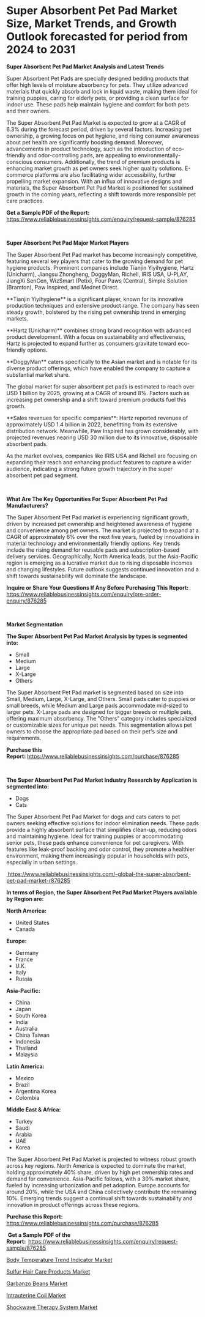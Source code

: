 <p><h1>Super Absorbent Pet Pad Market Size, Market Trends, and Growth Outlook forecasted for period from 2024 to 2031</h1></p><p><strong>Super Absorbent Pet Pad Market Analysis and Latest Trends</strong></p>
<p><p>Super Absorbent Pet Pads are specially designed bedding products that offer high levels of moisture absorbency for pets. They utilize advanced materials that quickly absorb and lock in liquid waste, making them ideal for training puppies, caring for elderly pets, or providing a clean surface for indoor use. These pads help maintain hygiene and comfort for both pets and their owners.</p><p>The Super Absorbent Pet Pad Market is expected to grow at a CAGR of 6.3% during the forecast period, driven by several factors. Increasing pet ownership, a growing focus on pet hygiene, and rising consumer awareness about pet health are significantly boosting demand. Moreover, advancements in product technology, such as the introduction of eco-friendly and odor-controlling pads, are appealing to environmentally-conscious consumers. Additionally, the trend of premium products is enhancing market growth as pet owners seek higher quality solutions. E-commerce platforms are also facilitating wider accessibility, further propelling market expansion. With an influx of innovative designs and materials, the Super Absorbent Pet Pad Market is positioned for sustained growth in the coming years, reflecting a shift towards more responsible pet care practices.</p></p>
<p><strong>Get a Sample PDF of the Report:&nbsp;</strong> <a href="https://www.reliablebusinessinsights.com/enquiry/request-sample/876285">https://www.reliablebusinessinsights.com/enquiry/request-sample/876285</a></p>
<p>&nbsp;</p>
<p><strong>Super Absorbent Pet Pad Major Market Players</strong></p>
<p><p>The Super Absorbent Pet Pad market has become increasingly competitive, featuring several key players that cater to the growing demand for pet hygiene products. Prominent companies include Tianjin Yiyihygiene, Hartz (Unicharm), Jiangsu Zhongheng, DoggyMan, Richell, IRIS USA, U-PLAY, JiangXi SenCen, WizSmart (Petix), Four Paws (Central), Simple Solution (Bramton), Paw Inspired, and Mednet Direct.</p><p>**Tianjin Yiyihygiene** is a significant player, known for its innovative production techniques and extensive product range. The company has seen steady growth, bolstered by the rising pet ownership trend in emerging markets.</p><p>**Hartz (Unicharm)** combines strong brand recognition with advanced product development. With a focus on sustainability and effectiveness, Hartz is projected to expand further as consumers gravitate toward eco-friendly options. </p><p>**DoggyMan** caters specifically to the Asian market and is notable for its diverse product offerings, which have enabled the company to capture a substantial market share. </p><p>The global market for super absorbent pet pads is estimated to reach over USD 1 billion by 2025, growing at a CAGR of around 8%. Factors such as increasing pet ownership and a shift toward premium products fuel this growth. </p><p>**Sales revenues for specific companies**: Hartz reported revenues of approximately USD 1.4 billion in 2022, benefitting from its extensive distribution network. Meanwhile, Paw Inspired has grown considerably, with projected revenues nearing USD 30 million due to its innovative, disposable absorbent pads.</p><p>As the market evolves, companies like IRIS USA and Richell are focusing on expanding their reach and enhancing product features to capture a wider audience, indicating a strong future growth trajectory in the super absorbent pet pad segment.</p></p>
<p>&nbsp;</p>
<p><strong>What Are The Key Opportunities For Super Absorbent Pet Pad Manufacturers?</strong></p>
<p><p>The Super Absorbent Pet Pad market is experiencing significant growth, driven by increased pet ownership and heightened awareness of hygiene and convenience among pet owners. The market is projected to expand at a CAGR of approximately 6% over the next five years, fueled by innovations in material technology and environmentally friendly options. Key trends include the rising demand for reusable pads and subscription-based delivery services. Geographically, North America leads, but the Asia-Pacific region is emerging as a lucrative market due to rising disposable incomes and changing lifestyles. Future outlook suggests continued innovation and a shift towards sustainability will dominate the landscape.</p></p>
<p><strong>Inquire or Share Your Questions If Any Before Purchasing This Report:</strong> <a href="https://www.reliablebusinessinsights.com/enquiry/pre-order-enquiry/876285">https://www.reliablebusinessinsights.com/enquiry/pre-order-enquiry/876285</a></p>
<p>&nbsp;</p>
<p><strong>Market Segmentation</strong></p>
<p><strong>The Super Absorbent Pet Pad Market Analysis by types is segmented into:</strong></p>
<p><ul><li>Small</li><li>Medium</li><li>Large</li><li>X-Large</li><li>Others</li></ul></p>
<p><p>The Super Absorbent Pet Pad market is segmented based on size into Small, Medium, Large, X-Large, and Others. Small pads cater to puppies or small breeds, while Medium and Large pads accommodate mid-sized to larger pets. X-Large pads are designed for bigger breeds or multiple pets, offering maximum absorbency. The "Others" category includes specialized or customizable sizes for unique pet needs. This segmentation allows pet owners to choose the appropriate pad based on their pet's size and requirements.</p></p>
<p><strong>Purchase this Report:&nbsp;</strong><a href="https://www.reliablebusinessinsights.com/purchase/876285">https://www.reliablebusinessinsights.com/purchase/876285</a></p>
<p>&nbsp;</p>
<p><strong>The Super Absorbent Pet Pad Market Industry Research by Application is segmented into:</strong></p>
<p><ul><li>Dogs</li><li>Cats</li></ul></p>
<p><p>The Super Absorbent Pet Pad Market for dogs and cats caters to pet owners seeking effective solutions for indoor elimination needs. These pads provide a highly absorbent surface that simplifies clean-up, reducing odors and maintaining hygiene. Ideal for training puppies or accommodating senior pets, these pads enhance convenience for pet caregivers. With features like leak-proof backing and odor control, they promote a healthier environment, making them increasingly popular in households with pets, especially in urban settings.</p></p>
<p><a href="https://www.reliablebusinessinsights.com/-global-the-super-absorbent-pet-pad-market-r876285">&nbsp;https://www.reliablebusinessinsights.com/-global-the-super-absorbent-pet-pad-market-r876285</a></p>
<p><strong>In terms of Region, the Super Absorbent Pet Pad Market Players available by Region are:</strong></p>
<p>
    <p> <strong> North America: </strong>
        <ul>
            <li>United States</li>
            <li>Canada</li>
        </ul>
        </p> 
    <p> <strong> Europe: </strong>
        <ul>
            <li>Germany</li>
            <li>France</li>
            <li>U.K.</li>
            <li>Italy</li>
            <li>Russia</li>
        </ul>
        </p> 
    <p> <strong> Asia-Pacific: </strong>
        <ul>
            <li>China</li>
            <li>Japan</li>
            <li>South Korea</li>
            <li>India</li>
            <li>Australia</li>
            <li>China Taiwan</li>
            <li>Indonesia</li>
            <li>Thailand</li>
            <li>Malaysia</li>
        </ul>
        </p> 
    <p> <strong> Latin America: </strong>
        <ul>
            <li>Mexico</li>
            <li>Brazil</li>
            <li>Argentina Korea</li>
            <li>Colombia</li>
        </ul>
        </p> 
    <p> <strong> Middle East & Africa: </strong>
        <ul>
            <li>Turkey</li>
            <li>Saudi</li>
            <li>Arabia</li>
            <li>UAE</li>
            <li>Korea</li>
        </ul>
    </p>
    </p>
<p><p>The Super Absorbent Pet Pad Market is projected to witness robust growth across key regions. North America is expected to dominate the market, holding approximately 40% share, driven by high pet ownership rates and demand for convenience. Asia-Pacific follows, with a 30% market share, fueled by increasing urbanization and pet adoption. Europe accounts for around 20%, while the USA and China collectively contribute the remaining 10%. Emerging trends suggest a continual shift towards sustainability and innovation in product offerings across these regions.</p></p>
<p><strong>Purchase this Report: </strong><a href="https://www.reliablebusinessinsights.com/purchase/876285">https://www.reliablebusinessinsights.com/purchase/876285</a></p>
<p>&nbsp;<strong>Get a Sample PDF of the Report:&nbsp;&nbsp;</strong><a href="https://www.reliablebusinessinsights.com/enquiry/request-sample/876285">https://www.reliablebusinessinsights.com/enquiry/request-sample/876285</a></p>
<p><strong></strong></p>
<p><p><a href="https://issuu.com/reportprime-2/docs/body-temperature-trend-indicator-ma_f504b1e080003f">Body Temperature Trend Indicator Market</a></p><p><a href="https://github.com/seamusocallaghan/Market-Research-Report-List-1/blob/main/sulfur-hair-care-products-market.md">Sulfur Hair Care Products Market</a></p><p><a href="https://www.linkedin.com/pulse/garbanzo-beans-market2024-2031-industry-insights-investment-gawze?trackingId=6%2BQb3uDrQ%2F60moGaoOpoCw%3D%3D">Garbanzo Beans Market</a></p><p><a href="https://www.linkedin.com/pulse/intrauterine-coil-market-forecast-global-trends-analysis-efjfc?trackingId=R9zurjL%2BQG6V%2Fa4LuCON7w%3D%3D">Intrauterine Coil Market</a></p><p><a href="https://www.linkedin.com/pulse/shockwave-therapy-system-market-growth-outlook-from-2024-2031-j4ric?trackingId=KQfLgEROSOOKYFaPflwLpw%3D%3D">Shockwave Therapy System Market</a></p></p>